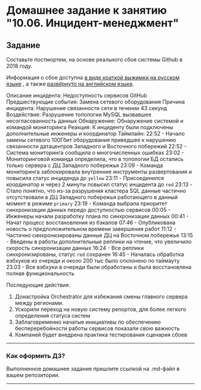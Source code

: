 # Домашнее задание к занятию "10.06. Инцидент-менеджмент"

## Задание 

Составьте постмортем, на основе реального сбоя системы Github в 2018 году.

Информация о сбое доступна [в виде краткой выжимки на русском языке](https://habr.com/ru/post/427301/) , а
также [развёрнуто на английском языке](https://github.blog/2018-10-30-oct21-post-incident-analysis/).


Описание инцидента: Недоступность сервисов GitHub
Предшествующие события: Замена сетевого оборудования
Причина инцидента: Нарушение связанности сети в течении 43 секунд
Воздействие: Разрушение топологии MySQL вызвавшее несогласованность данных
Обнаружение: Обнаружение системой и командой мониторинга 
Реакция: К инциденту были подключены дополнительные инженеры и координатор
Таймлайн:
22:52 - Начало замены сетевого 100Гбит оборудования приведшее к нарушению связанности датацентров Западного и Восточного побережий
22:52 - Система мониторинга сообщила о многочисленных ошибках
23:02 - Мониторинговой команда определила, что в топологии БД остались только сервера с ДЦ Западного побережья
23:09 - Команда мониторинга заблокировала внутренние инструменты развертования и повысила статус инциденда до `yellow`
23:11 - Присоединился координатор и через 2 минуты повысил статус инцидента до `red`
23:13 - Стало понятно, что из-за разрушения кластера SQL данные частично отсутствовали в ДЦ Западного побережья работающего в данный момент в режиме `primary`
23:19 - Команда выбрала приоритет синхронизации данных передо доступностью сервисов
00:05 - Инженеры начали разработку плана по синхронизации данных
00:41 - Начат процесс восстановления из бэкапов
07:46 - Опубликована новость о предположительном времени завершения работ
11:12 - Частично синхронизированы данные ДЦ на Восточном побережье
13:15 - Введены в работы дополнительные реплики на чтение, что увеличило скорость синхронизации данных
16:24 - Все реплики синхронизированы, статус `red` сохранен
16:45 - Началась обработка вэбхуков из очереди и около 200 тыс было отклонено по таймауту
23.03 - Все вэбхуки в очереди были обработаны и была восстановлена полная функциональность

Последующие действия:
1. Донастройка Orchestrator для избежания смены главного сервера между регионами.
2. Ускорили переход на новую систему репортов, для более легкого определения статуса систем
3. Заблаговременно начатые инициативы по обеспечению беспереребойности работы сервисов показали свою важность
4. Компаней будет внедрена практика тестирования сценария сбоев


---

### Как оформить ДЗ?

Выполненное домашнее задание пришлите ссылкой на .md-файл в вашем репозитории.

---
